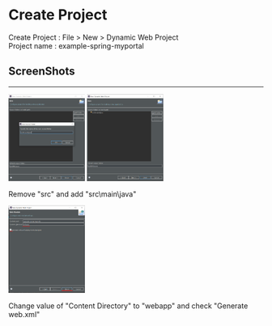 # Create Project
Create Project : File > New > Dynamic Web Project
<br/>
Project name : example-spring-myportal
## ScreenShots
***
<div>
    <span>
        <img width="30%" src="images/create-project/createProject02.png"/>
    </span>
    <span>
        <img width="30%" src="images/create-project/createProject03.png"/>
    </span>
    <p>Remove "src" and add "src\main\java"</p>
    <span>
        <img width="30%" src="images/create-project/createProject04.png"/>
    </span>
    <p>Change value of "Content Directory" to "webapp" and check "Generate web.xml"</p>
</div>

